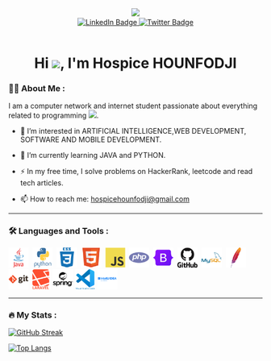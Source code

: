 <div id="header" align="center">
  <img src="https://media.giphy.com/media/M9gbBd9nbDrOTu1Mqx/giphy.gif" width="100"/>
</div>
<div id="badges" align="center">
  <a href="https://www.linkedin.com/in/hospice-hounfodji-44a2a7235/">
    <img src="https://img.shields.io/badge/LinkedIn-blue?style=for-the-badge&logo=linkedin&logoColor=white" alt="LinkedIn Badge"/>
  </a>
  <a href="https://twitter.com/HRHounfodji">
    <img src="https://img.shields.io/badge/Twitter-blue?style=for-the-badge&logo=twitter&logoColor=white" alt="Twitter Badge"/>
  </a>
</div>
 <div  align="center">
    <img src="https://komarev.com/ghpvc/?username=your-github-username&style=flat-square&color=blue" alt=""/>
    <h1>
     Hi  <img src="https://media.giphy.com/media/hvRJCLFzcasrR4ia7z/giphy.gif" width="30px"/>, I'm Hospice HOUNFODJI   
    </h1>
 </div>
 

### :woman_technologist: About Me :

I am a computer network and internet student passionate about everything related to programming <img src="https://media.giphy.com/media/WUlplcMpOCEmTGBtBW/giphy.gif" width="30">.

- 👀 I’m interested in ARTIFICIAL INTELLIGENCE,WEB DEVELOPMENT, SOFTWARE AND MOBILE DEVELOPMENT.

- 🌱 I’m currently learning JAVA and PYTHON.

- ⚡ In my free time, I solve problems on HackerRank, leetcode and read tech articles.

- 📫 How to reach me:  hospicehounfodji@gmail.com 

---

### :hammer_and_wrench: Languages and Tools :

<div>
  <img src="https://github.com/devicons/devicon/blob/master/icons/java/java-original-wordmark.svg" title="Java" alt="Java" width="40" height="40"/>&nbsp;
  <img src="https://github.com/devicons/devicon/blob/master/icons/python/python-original-wordmark.svg" title="Python" alt="Python " width="40" height="40"/>&nbsp;
  <img src="https://github.com/devicons/devicon/blob/master/icons/css3/css3-plain-wordmark.svg"  title="CSS3" alt="CSS" width="40" height="40"/>&nbsp;
  <img src="https://github.com/devicons/devicon/blob/master/icons/html5/html5-original.svg" title="HTML5" alt="HTML" width="40" height="40"/>&nbsp;
  <img src="https://github.com/devicons/devicon/blob/master/icons/javascript/javascript-original.svg" title="JavaScript" alt="JavaScript" width="40" height="40"/>&nbsp;
  <img src="https://github.com/devicons/devicon/blob/master/icons/php/php-plain.svg" title="JavaScript" alt="JavaScript" width="40" height="40"/>&nbsp;
  <img src="https://github.com/devicons/devicon/blob/master/icons/bootstrap/bootstrap-original.svg" title="Bootstrap" alt="Bootstrap" width="40" height="40"/>&nbsp;
  <img src="https://github.com/devicons/devicon/blob/master/icons/github/github-original-wordmark.svg" title="Github"  alt="Github" width="40" height="40"/>&nbsp;
  <img src="https://github.com/devicons/devicon/blob/master/icons/mysql/mysql-original-wordmark.svg" title="MySQL"  alt="MySQL" width="40" height="40"/>&nbsp;
  <img src="https://github.com/devicons/devicon/blob/master/icons/apache/apache-original.svg" title="Apache" alt="Apache" width="40" height="40"/>&nbsp;
  <img src="https://github.com/devicons/devicon/blob/master/icons/git/git-original-wordmark.svg" title="Git" **alt="Git" width="40" height="40"/>
  <img src="https://github.com/devicons/devicon/blob/master/icons/laravel/laravel-plain-wordmark.svg" title="laravel" **alt="laravel" width="40" height="40"/>
  <img src="https://github.com/devicons/devicon/blob/master/icons/spring/spring-plain-wordmark.svg" title="laravel" **alt="laravel" width="40" height="40"/>
  <img src="https://github.com/devicons/devicon/blob/master/icons/vscode/vscode-original-wordmark.svg" title="vscode" **alt="vscode" width="40" height="40"/>
  <img src="https://github.com/devicons/devicon/blob/master/icons/intellij/intellij-plain-wordmark.svg" title="vscode" **alt="vscode" width="40" height="40"/>
</div>

---

### :fire: My Stats :

[![GitHub Streak](http://github-readme-streak-stats.herokuapp.com?user=hounfodji&theme=dark&background=000000)](https://git.io/streak-stats)

[![Top Langs](https://github-readme-stats.vercel.app/api/top-langs/?username=hounfodji&layout=compact&theme=vue)](https://github.com/anuraghazra/github-readme-stats)
<!---
hounfodji/hounfodji is a ✨ special ✨ repository because its `README.md` (this file) appears on your GitHub profile.
You can click the Preview link to take a look at your changes.
--->
